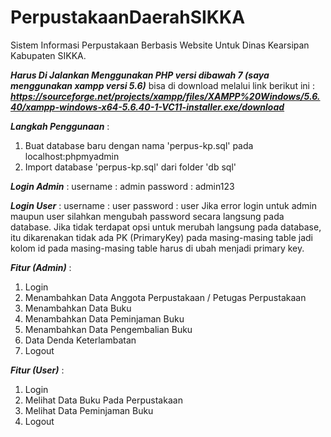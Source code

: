 # PerpustakaanDaerahSIKKA
Sistem Informasi Perpustakaan Berbasis Website Untuk Dinas Kearsipan Kabupaten SIKKA.

***Harus Di Jalankan Menggunakan PHP versi dibawah 7 (saya menggunakan xampp versi 5.6)***
bisa di download melalui link berikut ini : 
***https://sourceforge.net/projects/xampp/files/XAMPP%20Windows/5.6.40/xampp-windows-x64-5.6.40-1-VC11-installer.exe/download***

***Langkah Penggunaan*** :
1. Buat database baru dengan nama 'perpus-kp.sql' pada localhost:phpmyadmin
2. Import database 'perpus-kp.sql' dari folder 'db sql'
   

***Login Admin*** :
username : admin
password : admin123

***Login User*** :
username : user
password : user
Jika error login untuk admin maupun user silahkan mengubah password secara langsung pada database.
Jika tidak terdapat opsi untuk merubah langsung pada database, itu dikarenakan tidak ada PK (PrimaryKey) pada masing-masing table jadi kolom id pada masing-masing table harus di ubah menjadi primary key.

***Fitur (Admin)*** :
1. Login
2. Menambahkan Data Anggota Perpustakaan / Petugas Perpustakaan
3. Menambahkan Data Buku
4. Menambahkan Data Peminjaman Buku
5. Menambahkan Data Pengembalian Buku
6. Data Denda Keterlambatan
7. Logout

***Fitur (User)*** :
1. Login
2. Melihat Data Buku Pada Perpustakaan
3. Melihat Data Peminjaman Buku
4. Logout







